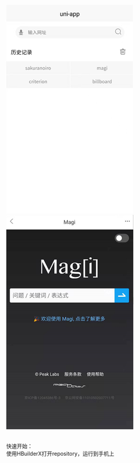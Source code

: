 
![](./img/main.png)![](./img/magi.png)
<!-- ![](./img/billboard.png) -->
<!-- ![](./img/sakuranoiro.png) -->

<br/>
快速开始：

<br/>
使用HBuilderX打开repository，运行到手机上
